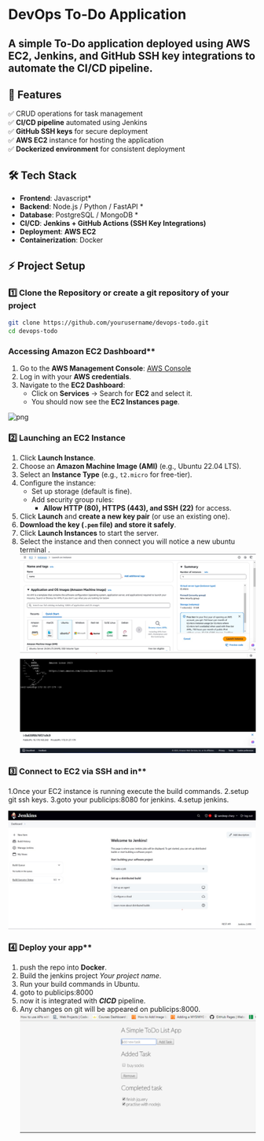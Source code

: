# DevOps To-Do Application

<h2>A simple To-Do application deployed using AWS EC2, Jenkins, and GitHub SSH key integrations to automate the CI/CD pipeline.</h2>

## 🚀 Features  
✅ CRUD operations for task management  
✅ **CI/CD pipeline** automated using Jenkins  
✅ **GitHub SSH keys** for secure deployment  
✅ **AWS EC2** instance for hosting the application  
✅ **Dockerized environment** for consistent deployment 


## 🛠️ Tech Stack  
- **Frontend**: Javascript*  
- **Backend**: Node.js / Python / FastAPI *  
- **Database**: PostgreSQL / MongoDB *  
- **CI/CD**: **Jenkins + GitHub Actions (SSH Key Integrations)**  
- **Deployment**: **AWS EC2**  
- **Containerization**: Docker 

## ⚡ Project Setup  

### 1️⃣ Clone the Repository or create a git repository of your project
```bash
git clone https://github.com/yourusername/devops-todo.git
cd devops-todo
```
### Accessing Amazon EC2 Dashboard**
1. Go to the **AWS Management Console**: [AWS Console](https://aws.amazon.com/console/)
2. Log in with your **AWS credentials**.
3. Navigate to the **EC2 Dashboard**:  
   - Click on **Services** → Search for **EC2** and select it.  
   - You should now see the **EC2 Instances page**.

![png](https://github.com/delleshkarthik/todo/blob/main/62bd9629-1740-4933-bbb1-7ddda48bcb6a.jpg?raw=true)

### **2️⃣ Launching an EC2 Instance**  
1. Click **Launch Instance**.  
2. Choose an **Amazon Machine Image (AMI)** (e.g., Ubuntu 22.04 LTS).  
3. Select an **Instance Type** (e.g., `t2.micro` for free-tier).  
4. Configure the instance:  
   - Set up storage (default is fine).  
   - Add security group rules:  
     - **Allow HTTP (80), HTTPS (443), and SSH (22)** for access.  
5. Click **Launch** and **create a new key pair** (or use an existing one).  
6. **Download the key (`.pem` file) and store it safely**.  
7. Click **Launch Instances** to start the server.
8. Select the instance and then connect you will notice a new ubuntu terminal .
![png](https://github.com/delleshkarthik/Devops-todo-app/blob/main/e9e5e686-2326-4c99-a919-954fb534eb1a.jpg?raw=true)
![png](https://github.com/delleshkarthik/Devops-todo-app/blob/main/46a739df-344e-4d8c-99a6-0947d1893187.jpg?raw=true)

### 3️⃣ Connect to EC2 via SSH and in**  
1.Once your EC2 instance is running execute the build commands.
2.setup git ssh keys.
3.goto your publicips:8080 for jenkins.
4.setup jenkins.

![png](https://github.com/delleshkarthik/Devops-todo-app/blob/main/48eac0fb-0c9b-4c77-8250-e2d8b4cf8b6a.jpg?raw=true)

### 4️⃣ Deploy your app**  
1. push the repo into **Docker**.  
2. Build the jenkins project *Your project name*.  
3. Run your build commands in Ubuntu.  
4. goto to publicips:8000
5. now it is integrated with ***CICD*** pipeline.    
7. Any changes on git will be appeared on publicips:8000.
![png](https://github.com/delleshkarthik/Devops-todo-app/blob/main/image.png?raw=true)
